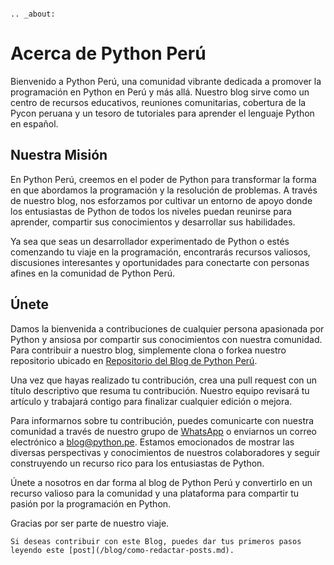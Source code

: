 ```{eval-rst}

.. _about:

```

# Acerca de Python Perú

Bienvenido a Python Perú, una comunidad vibrante dedicada a promover la programación en Python en Perú y más allá. Nuestro blog sirve como un centro de recursos educativos, reuniones comunitarias, cobertura de la Pycon peruana y un tesoro de tutoriales para aprender el lenguaje Python en español.

## Nuestra Misión
En Python Perú, creemos en el poder de Python para transformar la forma en que abordamos la programación y la resolución de problemas. A través de nuestro blog, nos esforzamos por cultivar un entorno de apoyo donde los entusiastas de Python de todos los niveles puedan reunirse para aprender, compartir sus conocimientos y desarrollar sus habilidades.

Ya sea que seas un desarrollador experimentado de Python o estés comenzando tu viaje en la programación, encontrarás recursos valiosos, discusiones interesantes y oportunidades para conectarte con personas afines en la comunidad de Python Perú.

## Únete
Damos la bienvenida a contribuciones de cualquier persona apasionada por Python y ansiosa por compartir sus conocimientos con nuestra comunidad. Para contribuir a nuestro blog, simplemente clona o forkea nuestro repositorio ubicado en [Repositorio del Blog de Python Perú](https://github.com/pythonpe/pythonpe-blog).

Una vez que hayas realizado tu contribución, crea una pull request con un título descriptivo que resuma tu contribución. Nuestro equipo revisará tu artículo y trabajará contigo para finalizar cualquier edición o mejora.

Para informarnos sobre tu contribución, puedes comunicarte con nuestra comunidad a través de nuestro grupo de [WhatsApp](https://chat.whatsapp.com/D9bPvUrddvSBUIkMSoTqrk) o enviarnos un correo electrónico a [blog@python.pe](mailto:blog@python.pe). Estamos emocionados de mostrar las diversas perspectivas y conocimientos de nuestros colaboradores y seguir construyendo un recurso rico para los entusiastas de Python.

Únete a nosotros en dar forma al blog de Python Perú y convertirlo en un recurso valioso para la comunidad y una plataforma para compartir tu pasión por la programación en Python.

Gracias por ser parte de nuestro viaje.

```{admonition} Nota
Si deseas contribuir con este Blog, puedes dar tus primeros pasos leyendo este [post](/blog/como-redactar-posts.md).
```
